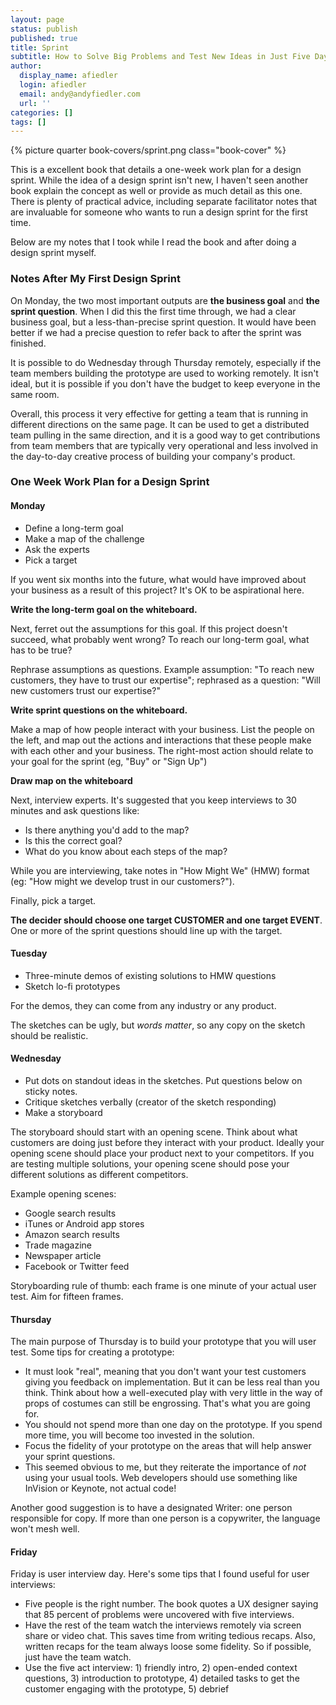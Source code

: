 ```yaml
---
layout: page
status: publish
published: true
title: Sprint
subtitle: How to Solve Big Problems and Test New Ideas in Just Five Days
author:
  display_name: afiedler
  login: afiedler
  email: andy@andyfiedler.com
  url: ''
categories: []
tags: []
---
```

{% picture quarter book-covers/sprint.png class="book-cover" %}

This is a excellent book that details a one-week work plan for a design sprint. While the idea of a design sprint isn't
new, I haven't seen another book explain the concept as well or provide as much detail as this one. There is plenty of
practical advice, including separate facilitator notes that are invaluable for someone who wants to run a design sprint
for the first time.

Below are my notes that I took while I read the book and after doing a design sprint myself.

<div class="clearfix"></div>

### Notes After My First Design Sprint
On Monday, the two most important outputs are **the business goal** and **the sprint question**. When I did this the
first time through, we had a clear business goal, but a less-than-precise sprint question. It would have been better if
we had a precise question to refer back to after the sprint was finished.

It is possible to do Wednesday through Thursday remotely, especially if the team members building the prototype are used
to working remotely. It isn't ideal, but it is possible if you don't have the budget to keep everyone in the same room.

Overall, this process it very effective for getting a team that is running in different directions on the same page. It
can be used to get a distributed team pulling in the same direction, and it is a good way to get contributions from team
members that are typically very operational and less involved in the day-to-day creative process of building your
company's product.

### One Week Work Plan for a Design Sprint
#### Monday
* Define a long-term goal
* Make a map of the challenge
* Ask the experts
* Pick a target

If you went six months into the future, what would have improved about your business as a result of this project? It's
OK to be aspirational here.

**Write the long-term goal on the whiteboard.**

Next, ferret out the assumptions for this goal. If this project doesn't succeed, what probably went wrong? To reach our
long-term goal, what has to be true?

Rephrase assumptions as questions. Example assumption: "To reach new customers, they have to trust our expertise";
rephrased as a question: "Will new customers trust our expertise?"

**Write sprint questions on the whiteboard.**

Make a map of how people interact with your business. List the people on the left, and map out the actions and
interactions that these people make with each other and your business. The right-most action should relate to your goal
for the sprint (eg, "Buy" or "Sign Up")

**Draw map on the whiteboard**

Next, interview experts. It's suggested that you keep interviews to 30 minutes and ask questions like:

* Is there anything you'd add to the map?
* Is this the correct goal?
* What do you know about each steps of the map?

While you are interviewing, take notes in "How Might We" (HMW) format (eg: "How might we develop trust in our customers?").

Finally, pick a target.

**The decider should choose one target CUSTOMER and one target EVENT**. One or more of the sprint questions should line
up with the target.

#### Tuesday
* Three-minute demos of existing solutions to HMW questions
* Sketch lo-fi prototypes

For the demos, they can come from any industry or any product.

The sketches can be ugly, but *words matter*, so any copy on the sketch should be realistic.

#### Wednesday
* Put dots on standout ideas in the sketches. Put questions below on sticky notes.
* Critique sketches verbally (creator of the sketch responding)
* Make a storyboard

The storyboard should start with an opening scene. Think about what customers are doing just before they interact with
your product. Ideally your opening scene should place your product next to your competitors. If you are testing multiple
solutions, your opening scene should pose your different solutions as different competitors.

Example opening scenes:

* Google search results
* iTunes or Android app stores
* Amazon search results
* Trade magazine
* Newspaper article
* Facebook or Twitter feed

Storyboarding rule of thumb: each frame is one minute of your actual user test. Aim for fifteen frames.

#### Thursday
The main purpose of Thursday is to build your prototype that you will user test. Some tips for creating a prototype:

* It must look "real", meaning that you don't want your test customers giving you feedback on implementation. But it can
be less real than you think. Think about how a well-executed play with very little in the way of props of costumes can
still be engrossing. That's what you are going for.
* You should not spend more than one day on the prototype. If you spend more time, you will become too invested in the
solution.
* Focus the fidelity of your prototype on the areas that will help answer your sprint questions.
* This seemed obvious to me, but they reiterate the importance of *not* using your usual tools. Web developers should
use something like InVision or Keynote, not actual code!

Another good suggestion is to have a designated Writer: one person responsible for copy. If more than one person is a
copywriter, the language won't mesh well.

#### Friday
Friday is user interview day. Here's some tips that I found useful for user interviews:

* Five people is the right number. The book quotes a UX designer saying that 85 percent of problems were uncovered with
five interviews.
* Have the rest of the team watch the interviews remotely via screen share or video chat. This saves time from writing
tedious recaps. Also, written recaps for the team always loose some fidelity. So if possible, just have the team watch.
* Use the five act interview: 1) friendly intro, 2) open-ended context questions, 3) introduction to prototype, 4)
detailed tasks to get the customer engaging with the prototype, 5) debrief

